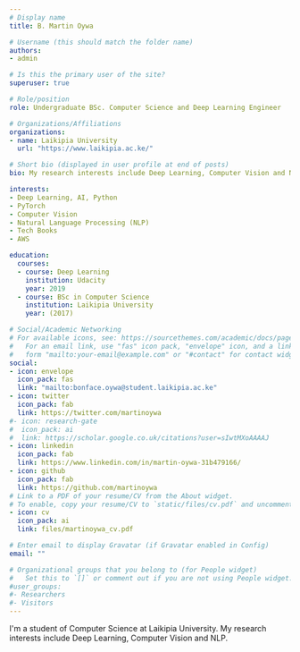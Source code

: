 ```yaml
---
# Display name
title: B. Martin Oywa

# Username (this should match the folder name)
authors:
- admin

# Is this the primary user of the site?
superuser: true

# Role/position
role: Undergraduate BSc. Computer Science and Deep Learning Engineer

# Organizations/Affiliations
organizations:
- name: Laikipia University
  url: "https://www.laikipia.ac.ke/"

# Short bio (displayed in user profile at end of posts)
bio: My research interests include Deep Learning, Computer Vision and NLP.

interests:
- Deep Learning, AI, Python
- PyTorch
- Computer Vision
- Natural Language Processing (NLP)
- Tech Books
- AWS

education:
  courses:
  - course: Deep Learning
    institution: Udacity
    year: 2019
  - course: BSc in Computer Science
    institution: Laikipia University
    year: (2017)

# Social/Academic Networking
# For available icons, see: https://sourcethemes.com/academic/docs/page-builder/#icons
#   For an email link, use "fas" icon pack, "envelope" icon, and a link in the
#   form "mailto:your-email@example.com" or "#contact" for contact widget.
social:
- icon: envelope
  icon_pack: fas
  link: "mailto:bonface.oywa@student.laikipia.ac.ke"
- icon: twitter
  icon_pack: fab
  link: https://twitter.com/martinoywa
#- icon: research-gate
#  icon_pack: ai
#  link: https://scholar.google.co.uk/citations?user=sIwtMXoAAAAJ
- icon: linkedin
  icon_pack: fab
  link: https://www.linkedin.com/in/martin-oywa-31b479166/
- icon: github
  icon_pack: fab
  link: https://github.com/martinoywa
# Link to a PDF of your resume/CV from the About widget.
# To enable, copy your resume/CV to `static/files/cv.pdf` and uncomment the lines below.
- icon: cv
  icon_pack: ai
  link: files/martinoywa_cv.pdf

# Enter email to display Gravatar (if Gravatar enabled in Config)
email: ""

# Organizational groups that you belong to (for People widget)
#   Set this to `[]` or comment out if you are not using People widget.
#user_groups:
#- Researchers
#- Visitors
---
```


I'm a student of Computer Science at Laikipia University. My research interests include Deep Learning, Computer Vision and NLP.